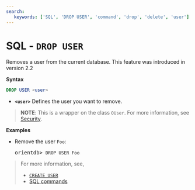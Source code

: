```yaml
---
search:
   keywords: ['SQL', 'DROP USER', 'command', 'drop', 'delete', 'user']
---
```


# SQL - `DROP USER`

Removes a user from the current database.  This feature was introduced in version 2.2

**Syntax**

```sql
DROP USER <user>
```

- **`<user>`** Defines the user you want to remove.


>**NOTE**: This is a wrapper on the class `OUser`.  For more information, see [Security](../security/Security.md).


**Examples**

- Remove the user `Foo`:

  <pre>
  orientdb> <code class="lang-sql userinput">DROP USER Foo</code>
  </pre>

>For more information, see,
>- [`CREATE USER`](SQL-Create-User.md)
>- [SQL commands](SQL)

